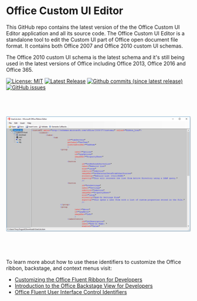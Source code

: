 
Office Custom UI Editor
===============

This GitHub repo contains the latest version of the the Office Custom UI Editor application and all its source code.
The Office Custom UI Editor is a standalone tool to edit the Custom UI part of Office open document file format. 
It contains both Office 2007 and Office 2010 custom UI schemas. 

The Office 2010 custom UI schema is the latest schema and it's still being used in the latest versions of Office including Office 2013, Office 2016 and Office 365. 

[![License: MIT](https://img.shields.io/badge/License-MIT-yellow.svg)](LICENSE "MIT License")
[![Latest Release](https://img.shields.io/github/release/Office-projects/Ribbon-Editor.svg?label=latest%20release)](https://github.com/Office-projects/Ribbon-Editor/releases)
[![Github commits (since latest release)](https://img.shields.io/github/commits-since/Office-projects/Ribbon-Editor/latest.svg)](https://github.com/Office-projects/Ribbon-Editor/commits/master)
[![GitHub issues](https://img.shields.io/github/issues/Office-projects/Ribbon-Editor.svg)](https://github.com/Office-projects/Ribbon-Editor/issues)

<br/>

<h1 align="left">
  <img src="Images/ReadMe/app.png" />
</h1>

<br/>
<br/>

To learn more about how to use these identifiers to customize the Office ribbon, backstage, and context menus visit:
 - [Customizing the Office Fluent Ribbon for Developers](https://msdn.microsoft.com/en-us/library/aa338202(v=office.14).aspx)
 - [Introduction to the Office Backstage View for Developers](https://msdn.microsoft.com/en-us/library/ee691833(office.14).aspx)
 - [Office Fluent User Interface Control Identifiers](https://github.com/OfficeDev/office-fluent-ui-command-identifiers)
